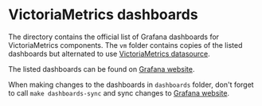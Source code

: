 # VictoriaMetrics dashboards

The directory contains the official list of Grafana dashboards for VictoriaMetrics components.
The `vm` folder contains copies of the listed dashboards but alternated to use 
[VictoriaMetrics datasource](https://github.com/zzylol/VictoriaMetrics-datasource).

The listed dashboards can be found on [Grafana website](https://grafana.com/orgs/victoriametrics/dashboards).

When making changes to the dashboards in `dashboards` folder, don't forget to call `make dashboards-sync`
and sync changes to [Grafana website](https://grafana.com/orgs/victoriametrics/dashboards).
